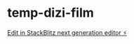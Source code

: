 # temp-dizi-film

[Edit in StackBlitz next generation editor ⚡️](https://stackblitz.com/~/github.com/DragonOfDistantLands/temp-dizi-film)